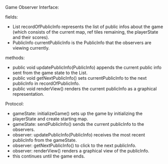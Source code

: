 Game Observer Interface:

fields: 
- List<PublicInfo> recordOfPublicInfo represents the list of public infos about the game (which consists of the current map, ref 
tiles remaining, the playerState and their scores).
- PublicInfo currentPublicInfo is the PublicInfo that the observers are viewing currently.

methods: 
- public void updatePublicInfo(PublicInfo) appends the current public info sent from the game state to the List<PublicInfo>.
- public void getNextPublicInfo() sets currentPublicInfo to the next publicInfo in recordOfPublicInfo.
- public void renderView() renders the current publicInfo as a graphical representation.

Protocol: 
- gameState: initializeGame() sets up the game by initializing the playerState and create starting map.
- gameState: sendPublicInfo() sends the current publicInfo to the observers.
- observer: updatePublicInfo(PublicInfo) receives the most recent publicInfo from the gameState.
- observer: getNextPublicInfo() to click to the next publicInfo.
- observer: renderView() renders a graphical view of the publicInfo.
- this continues until the game ends.